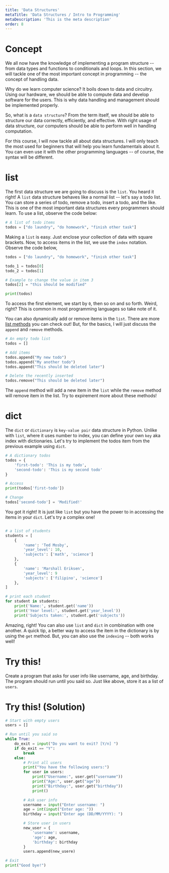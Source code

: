 ```yaml
---
title: 'Data Structures'
metaTitle: 'Data Structures / Intro to Programming'
metaDescription: 'This is the meta description'
order: 8
---
```


# Concept

We all now have the knowledge of implementing a program structure -- from data types and functions to conditionals and loops. In this section, we will tackle one of the most important concept in programming -- the concept of handling data.

Why do we learn computer science? It boils down to data and circuitry. Using our hardware, we should be able to compute data and develop software for the users. This is why data handling and management should be implemented properly.

So, what is a `data structure`? From the term itself, we should be able to structure our data correctly, efficiently, and effective. With right usage of data structure, our computers should be able to perform well in handling computation.

For this course, I will now tackle all about data structures. I will only teach the most used for beginners that will help you learn fundamentals about it. You can even use it with the other programming languages -- of course, the syntax will be different.

# list

The first data structure we are going to discuss is the `list`. You heard it right! A `list` data structure behaves like a normal list -- let's say a todo list. You can store a series of todo, remove a todo, insert a todo, and the like. This is one of the most important data structures every programmers should learn. To use a list, observe the code below:

```python
# A list of todo items
todos = ["do laundry", "do homework", "finish other task"]
```

Making a `list` is easy. Just enclose your collection of data with square brackets. Now, to access items in the list, we use the `index` notation. Observe the code below,

```python
todos = ["do laundry", "do homework", "finish other task"]

todo_1 = todos[0]
todo_2 = todos[1]

# Example to change the value in item 3
todos[2] = "this should be modified"

print(todos)
```

To access the first element, we start by `0`, then so on and so forth. Weird, right? This is common in most programming languages so take note of it.

You can also dynamically add or remove items in the `list`. There are more [list methods](https://www.w3schools.com/python/python_ref_list.asp) you can check out! But, for the basics, I will just discuss the `append` and `remove` methods.

```python
# An empty todo list
todos = []

# Add items
todos.append("My new todo")
todos.append("My another todo")
todos.append("This should be deleted later")

# Delete the recently inserted
todos.remove("This should be deleted later")
```

The `append` method will add a new item in the `list` while the `remove` method will remove item in the list. Try to expirement more about these methods!

# dict

The `dict` or `dictionary` is `key-value pair` data structure in Python. Unlike with `list`, where it uses number to index, you can define your own `key` aka index with dictionaries. Let's try to implement the todos item from the previous example using `dict`.

```python
# A dictionary todos
todos = {
    'first-todo': 'This is my todo',
    'second-todo': 'This is my second todo'
}

# Access
print(todos['first-todo'])

# Change
todos['second-todo'] = 'Modified!'
```

You got it right! It is just like `list` but you have the power to in accessing the items in your `dict`. Let's try a complex one!

```python

# a list of students
students = [
    {
        'name': 'Ted Mosby',
        'year_level': 10,
        'subjects': ['math', 'science']
    },
    {
        'name': 'Marshall Eriksen',
        'year_level': 9
        'subjects': ['filipino', 'science']
    },
]

# print each student
for student in students:
    print('Name:', student.get('name'))
    print('Year level:', student.get('year_level'))
    print('Subjects taken:', student.get('subjects'))
```

Amazing, right! You can also use `list` and `dict` in combination with one another. A quick tip, a better way to access the item in the dictionary is by using the `get` method. But, you can also use the `indexing` -- both works well!

# Try this!

Create a program that asks for user info like username, age, and birthday. The program should run until you said so. Just like above, store it as a list of `users`.

# Try this! (Solution)

```python
# Start with empty users
users = []

# Run until you said so
while True:
    do_exit = input("Do you want to exit? [Y/n] ")
    if do_exit == "Y":
        break
    else:
        # Print all users
        print("You have the following users:")
        for user in users:
            print("Username:", user.get("username"))
            print("Age:", user.get("age"))
            print("Birthday:", user.get("birthday"))
            print()

        # Ask user info
        username = input("Enter username: ")
        age = int(input("Enter age: "))
        birthday = input("Enter age (DD/MM/YYYY): ")

        # Store user in users
        new_user = {
            'username': username,
            'age': age,
            'birthday': birthday
        }
        users.append(new_usere)

# Exit
print("Good bye!")
```
